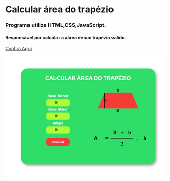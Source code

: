 # Calcular área do trapézio
### Programa utiliza HTML,CSS,JavaScript.
#### Responsável por calcular a aárea de um trapézio valido.

[Confira Aqui](https://caiosilvestre.github.io/areatrapezio/)

![](src/fotoilustrativa/foto1.jpg)
